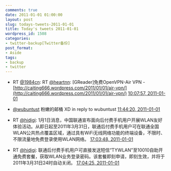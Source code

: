 ```yaml
---
comments: true
date: 2011-01-01 01:00:00
layout: post
slug: todays-tweets-2011-01-01
title: Today's tweets 2011-01-01
wordpress_id: 1508
categories:
- twitter-backup[Twitter备份]
post_format:
- Aside
tags:
- backup
- twitter
---
```





  * RT [@1984cn](http://twitter.com/1984cn): RT [@heartnn](http://twitter.com/heartnn):  [GReader]免费OpenVPN-Air VPN - [http://caiting666.wordpress.com/2011/01/01/air-vpn/](http://caiting666.wordpress.com/2011/01/01/air-vpn/) [10:07:57, 2011-01-01](http://twitter.com/gfrog/statuses/21024797571940352)





  * [@wubuntust](http://twitter.com/wubuntust) 粉嫩的邮桶 XD in reply to wubuntust [11:44:20, 2011-01-01](http://twitter.com/gfrog/statuses/21049055543042048)





  * RT [@hidigi](http://twitter.com/hidigi): 1月1日消息，中国联通宣布面向后付费手机用户开展WLAN友好体验活动。从即日起至2011年3月31日，联通后付费手机用户可在联通全国 WLAN公共热点覆盖区域，通过具有WiFi无线网络功能的终端设备，不限时、不限流量地免费登录使用WLAN网络。 [17:03:48, 2011-01-01](http://twitter.com/gfrog/statuses/21129453455278080)





  * RT [@hidigi](http://twitter.com/hidigi): 联通后付费手机用户可直接发送短信“TYWLAN”至10010自助开通免费套餐，获取WLAN业务登录密码。该套餐即刻申请，即刻生效，并将于2011年3月31日24时自动关闭。 [17:04:25, 2011-01-01](http://twitter.com/gfrog/statuses/21129607449153537)




